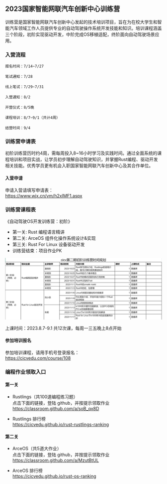 
## 2023国家智能网联汽车创新中心训练营
训练营是国家智能网联汽车创新中心发起的技术培训项目，旨在为在校大学生和智能汽车领域工作人员提供专业的自动驾驶操作系统开发技能和知识。培训课程涵盖三个阶段，初阶实现驱动开发，中阶完成OS移植适配，终阶面向自动驾驶场景应用。

### 入营流程
```
报名时间：7/14~7/27

笔试通知：7/28

线上笔试：7/29~7/31

入营通知：8/2

开营仪式：8/5晚

课程培训：8/7~9/1（共计4周）

结营时间：9/4
```

### 训练营申请表
初阶训练营历时约4周，需每周投入8~16小时学习及实践时间。通过全面系统的课程培训和项目实战，让学员初步理解自动驾驶知识，并掌握Rust编程、驱动开发相关技能。优秀学员更有机会入职国家智能网联汽车创新中心及其合作单位。

#### 入营申请
申请入营请填写申请表：  
<https://www.wjx.cn/vm/h2xIMF1.aspx>

### 训练营课程表
《自动驾驶OS开发训练营：初阶》  
* 第一关: Rust 编程语言精讲
* 第二关: ArceOS 组件化操作系统设计&实现
* 第三关: Rust For Linux 设备驱动开发
* 训练营结束：项目作业PK

![image](./profile/stage_2_time_list.png)

上课时间：2023.8.7-9.1 共12次课，每周一三五晚上8点开始

#### 参加培训报名
参加培训课程，请用手机号登录报名：  
<https://cicvedu.com/course/108>

### 编程作业领取入口
#### 第一关
* Rustlings（共100道编程练习题）  
点击下面的链接，登陆 github，并按提示领取作业  
<https://classroom.github.com/a/soB_qx8D>

* Rustlings 排行榜  
<https://cicvedu.github.io/rust-rustlings-ranking>

#### 第二关
* ArceOS（共5道大作业）  
点击下面的链接，登陆 github，并按提示领取作业  
<https://classroom.github.com/a/MzutBtUL>

* ArceOS 排行榜  
<https://cicvedu.github.io/rust-os-ranking>


